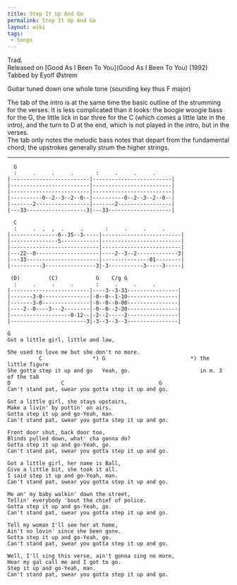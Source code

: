 ```yaml
---
title: Step It Up And Go
permalink: Step It Up And Go
layout: wiki
tags:
 - Songs
---
```


Trad.  
Released on [Good As I Been To You](Good As I Been To You)
(1992)  
Tabbed by Eyolf Østrem

Guitar tuned down one whole tone (sounding key thus F major)

The tab of the intro is at the same time the basic outline of the
strumming for the verses. It is less complicated than it looks: the
boogie woogie bass for the G, the little lick in bar three for the C
(which comes a little late in the intro), and the turn to D at the end,
which is not played in the intro, but in the verses.  
The tab only notes the melodic bass notes that depart from the
fundamental chord; the upstrokes generally strum the higher strings.

* * * * *

      G
      :     .     .     .       :     .     .     .
    |-------------------------|-------------------------|
    |-------------------------|-------------------------|
    |-------------------------|-------------------------|
    |----------0--2--3--2--0--|----------0--2--3--2--0--|
    |-------2-----------------|-------2-----------------|
    |---33-------------------3|---33--------------------|

      C
      :     .  ,  ,  .     .       :     .     .     .
    |---------------6--35--3-----|-------------------------|
    |---------------5------------|-------------------------|
    |----------------------------|-------------------------|
    |---22--0--------------------|----2--3--2-------------3|
    |---33-----------------------|---------------01--------|
    |----------3----------------3|-3-----------3-----3-----|

     (D)         (C)            G    C/g G
      :     .     .     .       :     .     .     .
    |-------------------------|----3--3-33----------------|
    |-------3-0---------------|-0--0--1-10----------------|
    |-------3-0---------------|-0--0--0-00----------------|
    |----2--0----3---2--------|-0--0--2-20----------------|
    |-------------------0-12--|-2--2-----2----------------|
    |------------------------3|-3--3--3--3----------------|

    G
    Got a little girl, little and low,

    She used to love me but she don't no more.
              C                *) G                           *) the little figure
    She gotta step it up and go   Yeah, go.                      in m. 3 of the tab
    D                C                              G
    Can't stand pat, swear you gotta step it up and go.

    Got a little girl, she stays upstairs,
    Make a livin' by puttin' on airs.
    Gotta step it up and go-Yeah, man.
    Can't stand pat, swear you gotta step it up and go.

    Front door shut, back door too,
    Blinds pulled down, what' cha gonna do?
    Gotta step it up and go-Yeah, go.
    Can't stand pat, swear you gotta step it up and go.

    Got a little girl, her name is Ball,
    Give a little bit, she took it all.
    I said step it up and go-Yeah, man.
    Can't stand pat, swear you gotta step it up and go.

    Me an' my baby walkin' down the street,
    Tellin' everybody 'bout the chief of police.
    Gotta step it up and go-Yeah, go.
    Can't stand pat, swear you gotta step it up and go.

    Tell my woman I'll see her at home,
    Ain't no lovin' since she been gone.
    Gotta step it up and go-Yeah, go.
    Can't stand pat, swear you gotta step it up and go.

    Well, I'll sing this verse, ain't gonna sing no more,
    Hear my gal call me and I got to go.
    Step it up and go-Yeah, man.
    Can't stand pat, swear you gotta step it up and go.
